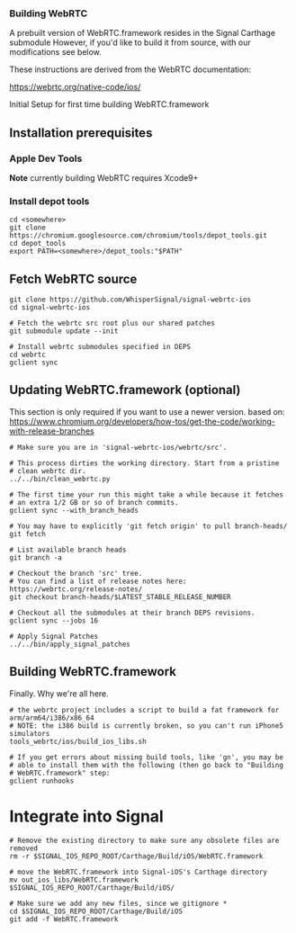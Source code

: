 ### Building WebRTC

A prebuilt version of WebRTC.framework resides in the Signal Carthage submodule
However, if you'd like to build it from source, with our modifications see below.

These instructions are derived from the WebRTC documentation:

https://webrtc.org/native-code/ios/

Initial Setup for first time building WebRTC.framework

## Installation prerequisites

### Apple Dev Tools

**Note** currently building WebRTC requires Xcode9+

### Install depot tools

    cd <somewhere>
    git clone https://chromium.googlesource.com/chromium/tools/depot_tools.git
    cd depot_tools
    export PATH=<somewhere>/depot_tools:"$PATH"

## Fetch WebRTC source

    git clone https://github.com/WhisperSignal/signal-webrtc-ios
    cd signal-webrtc-ios

    # Fetch the webrtc src root plus our shared patches
    git submodule update --init

    # Install webrtc submodules specified in DEPS
    cd webrtc
    gclient sync

## Updating WebRTC.framework (optional)

This section is only required if you want to use a newer version.
based on: https://www.chromium.org/developers/how-tos/get-the-code/working-with-release-branches

    # Make sure you are in 'signal-webrtc-ios/webrtc/src'.

    # This process dirties the working directory. Start from a pristine
    # clean webrtc dir.
    ../../bin/clean_webrtc.py

    # The first time your run this might take a while because it fetches
    # an extra 1/2 GB or so of branch commits.
    gclient sync --with_branch_heads

    # You may have to explicitly 'git fetch origin' to pull branch-heads/
    git fetch

    # List available branch heads
    git branch -a

    # Checkout the branch 'src' tree.
    # You can find a list of release notes here: https://webrtc.org/release-notes/
    git checkout branch-heads/$LATEST_STABLE_RELEASE_NUMBER

    # Checkout all the submodules at their branch DEPS revisions.
    gclient sync --jobs 16

    # Apply Signal Patches
    ../../bin/apply_signal_patches

## Building WebRTC.framework

Finally. Why we're all here.

    # the webrtc project includes a script to build a fat framework for arm/arm64/i386/x86_64
    # NOTE: the i386 build is currently broken, so you can't run iPhone5 simulators
    tools_webrtc/ios/build_ios_libs.sh

    # If you get errors about missing build tools, like 'gn', you may be
    # able to install them with the following (then go back to "Building
    # WebRTC.framework" step:
    gclient runhooks

# Integrate into Signal

    # Remove the existing directory to make sure any obsolete files are removed
    rm -r $SIGNAL_IOS_REPO_ROOT/Carthage/Build/iOS/WebRTC.framework

    # move the WebRTC.framework into Signal-iOS's Carthage directory
    mv out_ios_libs/WebRTC.framework $SIGNAL_IOS_REPO_ROOT/Carthage/Build/iOS/

    # Make sure we add any new files, since we gitignore *
    cd $SIGNAL_IOS_REPO_ROOT/Carthage/Build/iOS
    git add -f WebRTC.framework

